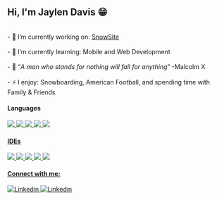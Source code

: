 <h2>
    Hi, I'm Jaylen Davis 😁
 </h2>
 <p>
    <br>
    - 🔭 I’m currently working on: <a href="https://github.com/JxChillin/snowsite" target="_blank">SnowSite</a> 
<!--     and <a href="https://github.com/JxChillin/Discord-Nickname-Bot" target="_blank">Discord Bot</a>  -->
    </br>
    <br>
    - 🌱 I’m currently learning: Mobile and Web Development
    </br>
    <br>
    - 📝 “<em>A man who stands for nothing will fall for anything</em>” -Malcolm X
    </br>
    <br>
    - ⚡ I enjoy: Snowboarding, American Football, and spending time with Family & Friends
    </br>
 </p>
 </p>
 <h4>
    Languages
 </h4>
 <a href="https://www.w3schools.com/java/" target="_blank"><img src="https://img.shields.io/badge/Java-f89820.svg?style=for-the-badge"/> 
 <a href="https://www.w3schools.com/python/" target="_blank"><img src="https://img.shields.io/badge/Python-3776ab.svg?style=for-the-badge&logo=Python&logoColor=white"/> 
 <a href="https://www.w3schools.com/html/" target="_blank"><img src="https://img.shields.io/badge/Html-e34f26.svg?style=for-the-badge&logo=html5&logoColor=white"/> 
<!--  <a href="https://www.w3schools.com/css/" target="_blank"><img src="https://img.shields.io/badge/CSS-1572b6.svg?style=for-the-badge&logo=css3&logoColor=white"/>  -->
 <a href="https://www.w3schools.com/cs/" target="_blank"><img src="https://img.shields.io/badge/C%20Sharp-239120.svg?style=for-the-badge&logo=c-sharp&logoColor=white"/>
 <a href="https://docs.swift.org/swift-book/" target="_blank"><img src="https://img.shields.io/badge/Swift-f05138.svg?style=for-the-badge&logo=swift&logoColor=white"/> 
 <h4>
    IDEs
 </h4>
 <a href="https://code.visualstudio.com/" target="_blank"><img src="https://img.shields.io/badge/VS%20Code-0078d7.svg?style=for-the-badge&logo=visual-studio-code&logoColor=white"/> 
 <a href="https://visualstudio.microsoft.com/" target="_blank"><img src="https://img.shields.io/badge/Visual%20Studio-5c2d91.svg?style=for-the-badge&logo=visual-studio&logoColor=white"/> 
 <a href="https://developer.android.com/studio" target="_blank"><img src="https://img.shields.io/badge/Android%20Studio-3ddc84.svg?style=for-the-badge&logo=android-studio&logoColor=white"/>
 <a href="https://developer.apple.com/xcode/" target="_blank"><img src="https://img.shields.io/badge/Xcode-147efb.svg?style=for-the-badge&logo=xcode&logoColor=white"/>
 <a href="https://developer.apple.com/xcode/" target="_blank"><img src="https://img.shields.io/badge/Netbeans-1b6ac6.svg?style=for-the-badge&logo=apache-netbeans-ide&logoColor=white"/>
 <h4>
    Connect with me:  
 </h4>
 <a href="https://linkedin.com/in/jdavis400" target="_blank"><img src="https://img.shields.io/badge/linkedin-0a66c2.svg?&style=for-the-badge&logo=linkedin&logoColor=white" alt="Linkedin"/>
 <a href="mailto: Jaylend10@gmail.com?"><img src="https://img.shields.io/badge/Gmail-ea4335.svg?&style=for-the-badge&logo=gmail&logoColor=white" alt="Linkedin"/>
   

